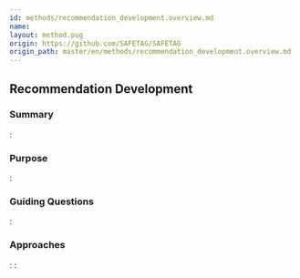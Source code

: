```yaml
---
id: methods/recommendation_development.overview.md
name: 
layout: method.pug
origin: https://github.com/SAFETAG/SAFETAG
origin_path: master/en/methods/recommendation_development.overview.md
---
```

## Recommendation Development

### Summary

:[](../reporting/recommendation_development/summary.md)
### Purpose

:[](../reporting/recommendation_development/purpose.md)
### Guiding Questions

:[](../reporting/recommendation_development/guiding_questions.md)
### Approaches

:[](../reporting/recommendation_development/approaches.md)
:[](../references/footnotes.md)

